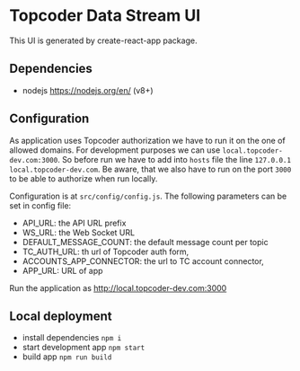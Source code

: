 # Topcoder Data Stream UI

This UI is generated by create-react-app package.

## Dependencies

- nodejs https://nodejs.org/en/ (v8+)

## Configuration
As application uses Topcoder authorization we have to run it on the one of allowed domains. For development purposes we can use `local.topcoder-dev.com:3000`. So before run we have to add into `hosts` file the line `127.0.0.1 local.topcoder-dev.com`. Be aware, that we also have to run on the port `3000` to be able to authorize when run locally.

Configuration is at `src/config/config.js`.
The following parameters can be set in config file:

- API_URL: the API URL prefix
- WS_URL: the Web Socket URL
- DEFAULT_MESSAGE_COUNT: the default message count per topic
- TC_AUTH_URL: th url of Topcoder auth form,
- ACCOUNTS_APP_CONNECTOR: the url to TC account connector,
- APP_URL: URL of app

Run the application as http://local.topcoder-dev.com:3000

## Local deployment

- install dependencies `npm i`
- start development app `npm start`
- build app `npm run build`
